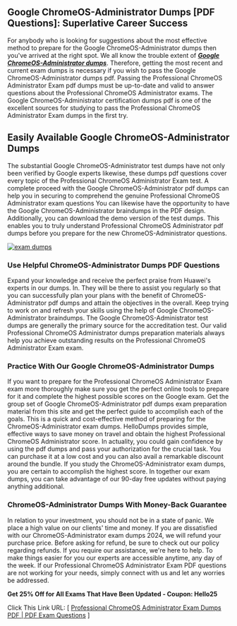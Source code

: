## **Google ChromeOS-Administrator Dumps [PDF Questions]: Superlative Career Success**

  
For anybody who is looking for suggestions about the most effective method to prepare for the Google ChromeOS-Administrator dumps then you've arrived at the right spot. We all know the trouble extent of **_[Google ChromeOS-Administrator dumps](https://hellodumps.com/chromeos-administrator-pdf-dumps.html)_**. Therefore, getting the most recent and current exam dumps is necessary if you wish to pass the Google ChromeOS-Administrator dumps pdf. Passing the Professional ChromeOS Administrator Exam pdf dumps must be up-to-date and valid to answer questions about the Professional ChromeOS Administrator exams. The Google ChromeOS-Administrator certification dumps pdf is one of the excellent sources for studying to pass the Professional ChromeOS Administrator Exam dumps in the first try.  

## **Easily Available** **Google ChromeOS-Administrator** **Dumps**

  
The substantial Google ChromeOS-Administrator test dumps have not only been verified by Google experts likewise, these dumps pdf questions cover every topic of the Professional ChromeOS Administrator Exam test. A complete proceed with the Google ChromeOS-Administrator pdf dumps can help you in securing to comprehend the genuine Professional ChromeOS Administrator exam questions You can likewise have the opportunity to have the Google ChromeOS-Administrator braindumps in the PDF design. Additionally, you can download the demo version of the test dumps. This enables you to truly understand Professional ChromeOS Administrator pdf dumps before you prepare for the new ChromeOS-Administrator questions.  
  
[![exam dumps](https://hellodumps.com/wp-content/uploads/2023/03/exam-dumps.png)](https://hellodumps.com/chromeos-administrator-pdf-dumps.html)  

### **Use Helpful ChromeOS-Administrator Dumps PDF Questions**

  
  
  
Expand your knowledge and receive the perfect praise from Huawei's experts in our dumps. In. They will be there to assist you regularly so that you can successfully plan your plans with the benefit of ChromeOS-Administrator pdf dumps and attain the objectives in the overall. Keep trying to work on and refresh your skills using the help of Google ChromeOS-Administrator braindumps. The Google ChromeOS-Administrator test dumps are generally the primary source for the accreditation test. Our valid Professional ChromeOS Administrator dumps preparation materials always help you achieve outstanding results on the Professional ChromeOS Administrator Exam exam.  

### **Practice With Our Google ChromeOS-Administrator Dumps**

  
  
  
If you want to prepare for the Professional ChromeOS Administrator Exam exam more thoroughly make sure you get the perfect online tools to prepare for it and complete the highest possible scores on the Google exam. Get the group set of Google ChromeOS-Administrator pdf dumps exam preparation material from this site and get the perfect guide to accomplish each of the goals. This is a quick and cost-effective method of preparing for the ChromeOS-Administrator exam dumps. HelloDumps provides simple, effective ways to save money on travel and obtain the highest Professional ChromeOS Administrator score. In actuality, you could gain confidence by using the pdf dumps and pass your authorization for the crucial task. You can purchase it at a low cost and you can also avail a remarkable discount around the bundle. If you study the ChromeOS-Administrator exam dumps, you are certain to accomplish the highest score. In together our exam dumps, you can take advantage of our 90-day free updates without paying anything additional.  

### **ChromeOS-Administrator Dumps With Money-Back Guarantee**

  
  
  
In relation to your investment, you should not be in a state of panic. We place a high value on our clients' time and money. If you are dissatisfied with our ChromeOS-Administrator exam dumps 2024, we will refund your purchase price. Before asking for refund, be sure to check out our policy regarding refunds. If you require our assistance, we're here to help. To make things easier for you our experts are accessible anytime, any day of the week. If our Professional ChromeOS Administrator Exam PDF questions are not working for your needs, simply connect with us and let any worries be addressed.  
  
**Get 25% Off for All Exams That Have Been Updated - Coupon: Hello25**  
  
Click This Link URL: [ [Professional ChromeOS Administrator Exam Dumps PDF | PDF Exam Questions](https://hellodumps.com/) ]
